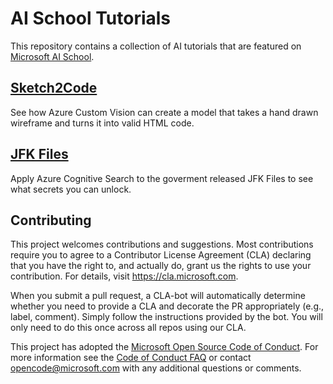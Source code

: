 
# AI School Tutorials

This repository contains a collection of AI tutorials that are featured on [Microsoft AI School](https://aischool.microsoft.com).

## [Sketch2Code](./sketch2code)
See how Azure Custom Vision can create a model that takes a hand drawn wireframe and turns it into valid HTML code.

## [JFK Files](./jfkfiles)
Apply Azure Cognitive Search to the goverment released JFK Files to see what secrets you can unlock.

## Contributing

This project welcomes contributions and suggestions.  Most contributions require you to agree to a
Contributor License Agreement (CLA) declaring that you have the right to, and actually do, grant us
the rights to use your contribution. For details, visit https://cla.microsoft.com.

When you submit a pull request, a CLA-bot will automatically determine whether you need to provide
a CLA and decorate the PR appropriately (e.g., label, comment). Simply follow the instructions
provided by the bot. You will only need to do this once across all repos using our CLA.

This project has adopted the [Microsoft Open Source Code of Conduct](https://opensource.microsoft.com/codeofconduct/).
For more information see the [Code of Conduct FAQ](https://opensource.microsoft.com/codeofconduct/faq/) or
contact [opencode@microsoft.com](mailto:opencode@microsoft.com) with any additional questions or comments.
